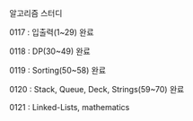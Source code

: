 알고리즘 스터디

0117 : 입출력(1~29) 완료

0118 : DP(30~49) 완료

0119 : Sorting(50~58) 완료

0120 : Stack, Queue, Deck, Strings(59~70) 완료

0121 : Linked-Lists, mathematics
